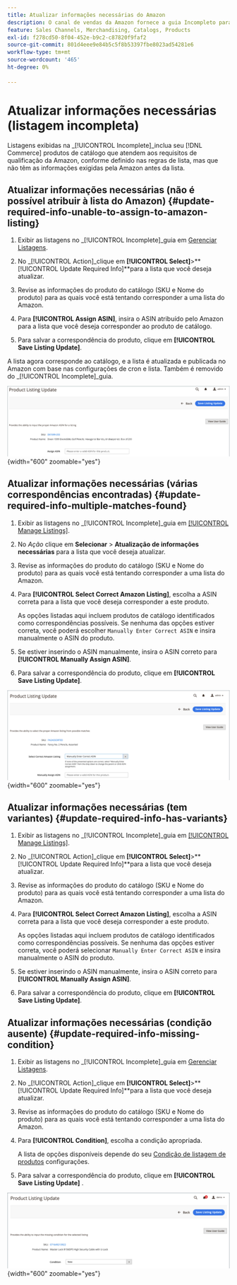 ```yaml
---
title: Atualizar informações necessárias do Amazon
description: O canal de vendas da Amazon fornece a guia Incompleto para monitorar produtos de catálogo do Commerce sem as informações necessárias da Amazon.
feature: Sales Channels, Merchandising, Catalogs, Products
exl-id: f278cd50-8f04-452e-b9c2-c87820f9faf2
source-git-commit: 801d4eee9e84b5c5f8b53397fbe8023ad54281e6
workflow-type: tm+mt
source-wordcount: '465'
ht-degree: 0%

---
```


# Atualizar informações necessárias (listagem incompleta)

Listagens exibidas na _[!UICONTROL Incomplete]_inclua seu [!DNL Commerce] produtos de catálogo que atendem aos requisitos de qualificação da Amazon, conforme definido nas regras de lista, mas que não têm as informações exigidas pela Amazon antes da lista.

## Atualizar informações necessárias (não é possível atribuir à lista do Amazon) {#update-required-info-unable-to-assign-to-amazon-listing}

1. Exibir as listagens no _[!UICONTROL Incomplete]_guia em [Gerenciar Listagens](./managing-product-listings.md).

1. No _[!UICONTROL Action]_clique em **[!UICONTROL Select]**>**[!UICONTROL Update Required Info]**para a lista que você deseja atualizar.

1. Revise as informações do produto do catálogo (SKU e Nome do produto) para as quais você está tentando corresponder a uma lista do Amazon.

1. Para **[!UICONTROL Assign ASIN]**, insira o ASIN atribuído pelo Amazon para a lista que você deseja corresponder ao produto de catálogo.

1. Para salvar a correspondência do produto, clique em **[!UICONTROL Save Listing Update]**.

A lista agora corresponde ao catálogo, e a lista é atualizada e publicada no Amazon com base nas configurações de cron e lista. Também é removido do _[!UICONTROL Incomplete]_guia.

![Atribuir ASIN manualmente para nenhuma correspondência de listagem](assets/amazon-listing-update-assign-asin.png){width="600" zoomable="yes"}

## Atualizar informações necessárias (várias correspondências encontradas) {#update-required-info-multiple-matches-found}

1. Exibir as listagens no _[!UICONTROL Incomplete]_guia em [[!UICONTROL Manage Listings]](./managing-product-listings.md).

1. No _Ação_ clique em **Selecionar** > **Atualização de informações necessárias** para a lista que você deseja atualizar.

1. Revise as informações do produto do catálogo (SKU e Nome do produto) para as quais você está tentando corresponder a uma lista do Amazon.

1. Para **[!UICONTROL Select Correct Amazon Listing]**, escolha a ASIN correta para a lista que você deseja corresponder a este produto.

   As opções listadas aqui incluem produtos de catálogo identificados como correspondências possíveis. Se nenhuma das opções estiver correta, você poderá escolher `Manually Enter Correct ASIN` e insira manualmente o ASIN do produto.

1. Se estiver inserindo o ASIN manualmente, insira o ASIN correto para **[!UICONTROL Manually Assign ASIN]**.

1. Para salvar a correspondência do produto, clique em **[!UICONTROL Save Listing Update]**.

![Selecionar manualmente ASIN entre várias correspondências possíveis](assets/amazon-listing-update-multiple-matches.png){width="600" zoomable="yes"}

## Atualizar informações necessárias (tem variantes) {#update-required-info-has-variants}

1. Exibir as listagens no _[!UICONTROL Incomplete]_guia em [[!UICONTROL Manage Listings]](./managing-product-listings.md).

1. No _[!UICONTROL Action]_clique em **[!UICONTROL Select]**>**[!UICONTROL Update Required Info]**para a lista que você deseja atualizar.

1. Revise as informações do produto do catálogo (SKU e Nome do produto) para as quais você está tentando corresponder a uma lista do Amazon.

1. Para **[!UICONTROL Select Correct Amazon Listing]**, escolha a ASIN correta para a lista que você deseja corresponder a este produto.

   As opções listadas aqui incluem produtos de catálogo identificados como correspondências possíveis. Se nenhuma das opções estiver correta, você poderá selecionar `Manually Enter Correct ASIN` e insira manualmente o ASIN do produto.

1. Se estiver inserindo o ASIN manualmente, insira o ASIN correto para **[!UICONTROL Manually Assign ASIN]**.

1. Para salvar a correspondência do produto, clique em **[!UICONTROL Save Listing Update]**.

## Atualizar informações necessárias (condição ausente) {#update-required-info-missing-condition}

1. Exibir as listagens no _[!UICONTROL Incomplete]_guia em [Gerenciar Listagens](./managing-product-listings.md).

1. No _[!UICONTROL Action]_clique em **[!UICONTROL Select]**>**[!UICONTROL Update Required Info]**para a lista que você deseja atualizar.

1. Revise as informações do produto do catálogo (SKU e Nome do produto) para as quais você está tentando corresponder a uma lista do Amazon.

1. Para **[!UICONTROL Condition]**, escolha a condição apropriada.

   A lista de opções disponíveis depende do seu [Condição de listagem de produtos](./product-listing-condition.md) configurações.

1. Para salvar a correspondência do produto, clique em **[!UICONTROL Save Listing Update]** .

![Atualizar manualmente a condição ausente](assets/amazon-update-listing-missing-condition.png){width="600" zoomable="yes"}

